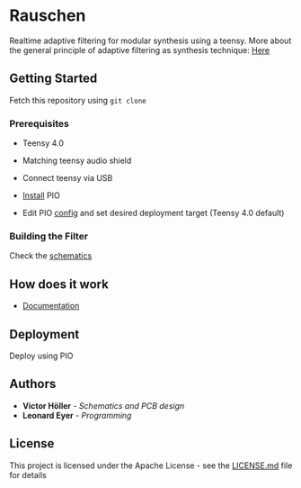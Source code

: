# Rauschen

Realtime adaptive filtering for modular synthesis using a teensy.
More about the general principle of adaptive filtering as synthesis technique: [Here](Idea.pdf)

## Getting Started

Fetch this repository using ```git clone ```

### Prerequisites

* Teensy 4.0

* Matching teensy audio shield

* Connect teensy via USB

* [Install](https://platformio.org/platformio-ide) PIO

* Edit PIO [config](platformio.ini) and set desired deployment target (Teensy 4.0 default)

### Building the Filter

Check the [schematics](hardware/Filter_V0.2.sch)

<!-- ### Installing

A step by step series of examples that tell you how to get a development env running

Say what the step will be

```
Give the example
```

And repeat

```
until finished
```

End with an example of getting some data out of the system or using it for a little demo -->

<!-- ## Running the tests

Explain how to run the automated tests for this system -->

<!-- ### Break down into end to end tests

Explain what these tests test and why

```
Give an example
```

### And coding style tests

Explain what these tests test and why

```
Give an example
``` -->

## How does it work
* [Documentation](https://leonardeyer.github.io/rauschen/)


## Deployment

Deploy using PIO

## Authors

* **Victor Höller** - *Schematics and PCB design*
* **Leonard Eyer** - *Programming*

## License

This project is licensed under the Apache License - see the [LICENSE.md](LICENSE.md) file for details

<!-- ## Acknowledgments

* Hat tip to anyone whose code was used
* Inspiration
* etc -->
